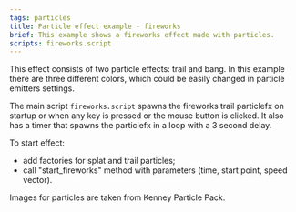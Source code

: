 ```yaml
---
tags: particles
title: Particle effect example - fireworks
brief: This example shows a fireworks effect made with particles.
scripts: fireworks.script
---
```


This effect consists of two particle effects: trail and bang. In this example there are three different colors, which could be easily changed in particle emitters settings.


The main script `fireworks.script` spawns the fireworks trail particlefx on startup or when any key is pressed or the mouse button is clicked. It also has a timer that spawns the particlefx in a loop with a 3 second delay. 

To start effect:
- add factories for splat and trail particles;
- call "start_fireworks" method with parameters (time, start point, speed vector).

Images for particles are taken from Kenney Particle Pack.
